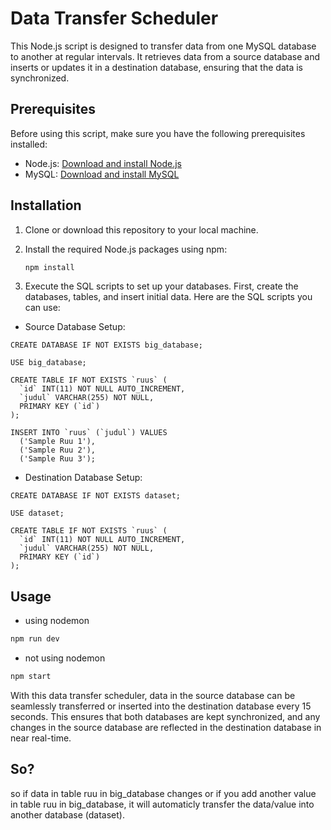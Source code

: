 # Data Transfer Scheduler

This Node.js script is designed to transfer data from one MySQL database to another at regular intervals. It retrieves data from a source database and inserts or updates it in a destination database, ensuring that the data is synchronized.

## Prerequisites

Before using this script, make sure you have the following prerequisites installed:

- Node.js: [Download and install Node.js](https://nodejs.org/)
- MySQL: [Download and install MySQL](https://dev.mysql.com/downloads/installer/)

## Installation

1. Clone or download this repository to your local machine.

2. Install the required Node.js packages using npm:

   ```bash
   npm install
   ```

3. Execute the SQL scripts to set up your databases. First, create the databases, tables, and insert initial data. Here are the SQL scripts you can use:

- Source Database Setup:

```
CREATE DATABASE IF NOT EXISTS big_database;

USE big_database;

CREATE TABLE IF NOT EXISTS `ruus` (
  `id` INT(11) NOT NULL AUTO_INCREMENT,
  `judul` VARCHAR(255) NOT NULL,
  PRIMARY KEY (`id`)
);

INSERT INTO `ruus` (`judul`) VALUES
  ('Sample Ruu 1'),
  ('Sample Ruu 2'),
  ('Sample Ruu 3');

```

- Destination Database Setup:

```
CREATE DATABASE IF NOT EXISTS dataset;

USE dataset;

CREATE TABLE IF NOT EXISTS `ruus` (
  `id` INT(11) NOT NULL AUTO_INCREMENT,
  `judul` VARCHAR(255) NOT NULL,
  PRIMARY KEY (`id`)
);

```

## Usage

- using nodemon

```javascript
npm run dev
```

- not using nodemon

```javascript
npm start
```

With this data transfer scheduler, data in the source database can be seamlessly transferred or inserted into the destination database every 15 seconds. This ensures that both databases are kept synchronized, and any changes in the source database are reflected in the destination database in near real-time.

## So?

so if data in table ruu in big_database changes or if you add another value in table ruu in big_database, it will automaticly transfer the data/value into another database (dataset).
